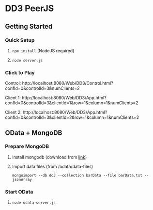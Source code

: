 # DD3 PeerJS 

## Getting Started

### Quick Setup

1. `npm install` (NodeJS required)

2. `node server.js`

### Click to Play

Control: http://localhost:8080/Web/DD3/Control.html?confId=0&controlId=3&numClients=2 

Client 1: http://localhost:8080/Web/DD3/App.html?confId=0&controlId=3&clientId=1&row=1&column=1&numClients=2 

Client 2: http://localhost:8080/Web/DD3/App.html?confId=0&controlId=3&clientId=2&row=1&column=1&numClients=2

## OData + MongoDB

### Prepare MongoDB

1. Install mongodb (download from [link](https://www.mongodb.com/download-center#community))

2. Import data files (from /odata/data-files)
    
    `mongoimport --db dd3 --collection barData --file barData.txt --jsonArray`

### Start OData

1. `node odata-server.js`